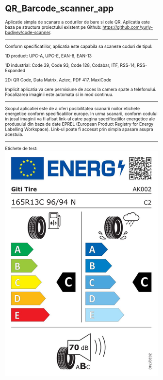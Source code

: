# QR_Barcode_scanner_app

Aplicatie simpla de scanare a codurilor de bare si cele QR.
Aplicatia este baza pe structura proiectului existent pe Github: https://github.com/yuriy-budiyev/code-scanner.

***

Conform specificatiilor, aplicatia este capabila sa scaneze coduri de tipul:

1D product: UPC-A, UPC-E, EAN-8, EAN-13	

1D industrial: Code 39, Code 93, Code 128, Codabar, ITF, RSS-14, RSS-Expanded

2D: QR Code, Data Matrix, Aztec, PDF 417, MaxiCode

Implicit aplicatia va cere permisiune de acces la camera spate a telefonului.
Focalizarea imaginii este automata si in mod continuu.

***

Scopul aplicatiei este de a oferi posibilitatea scanarii noilor etichete energetice conform specificatiilor europe.
In urma scanarii, conform codului in josul imaginii va fi afisat link-ul catre pagina specificatiilor energetice ale produsului din baza de date EPREL (European Product Registry for Energy Labelling Workspace). Link-ul poate fi accesat prin simpla apasare asupra acestuia.


***
Etichete de test:
![Label_472790.jpg](https://github.com/KrescoEmi/QR_Barcode_scanner_app/blob/main/Label_472790.jpg)





                	
                
